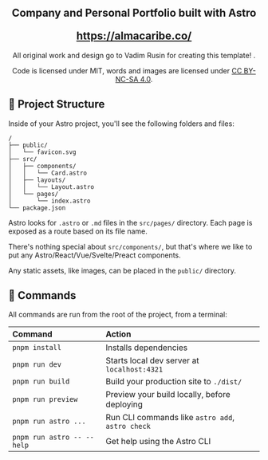 <h2 align="center">
  <p>Company and Personal Portfolio built with Astro</p>
  <a href="https://almcaribe.co/" target="_blank">https://almacaribe.co/</a>
</h2>

<p align="center">
All original work and design go to Vadim Rusin for creating this template! <a href='https://astro.build/themes/details/black-minimalistic-theme/'></a>.
</p>

<p align="center">
Code is licensed under MIT, words and images are licensed under <a href='https://creativecommons.org/licenses/by-nc-sa/4.0/'>CC BY-NC-SA 4.0</a>.
</p>

## 🚀 Project Structure

Inside of your Astro project, you'll see the following folders and files:

```text
/
├── public/
│   └── favicon.svg
├── src/
│   ├── components/
│   │   └── Card.astro
│   ├── layouts/
│   │   └── Layout.astro
│   └── pages/
│       └── index.astro
└── package.json
```

Astro looks for `.astro` or `.md` files in the `src/pages/` directory. Each page is exposed as a route based on its file name.

There's nothing special about `src/components/`, but that's where we like to put any Astro/React/Vue/Svelte/Preact components.

Any static assets, like images, can be placed in the `public/` directory.

## 🧞 Commands

All commands are run from the root of the project, from a terminal:

| Command                    | Action                                           |
| :------------------------- | :----------------------------------------------- |
| `pnpm install`             | Installs dependencies                            |
| `pnpm run dev`             | Starts local dev server at `localhost:4321`      |
| `pnpm run build`           | Build your production site to `./dist/`          |
| `pnpm run preview`         | Preview your build locally, before deploying     |
| `pnpm run astro ...`       | Run CLI commands like `astro add`, `astro check` |
| `pnpm run astro -- --help` | Get help using the Astro CLI                     |

